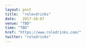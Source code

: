 ```yaml
---
layout: post
title:  "role=drinks"
date:   2017-10-07
venue: "TBD"
time: "TBD"
href: "https://www.roledrinks.com/"
twitter: "roledrinks"
---
```

<!-- fill in the URL of your event host page if you haven't enough information for a detail page, so the event link won't point on the detail page at all -->
